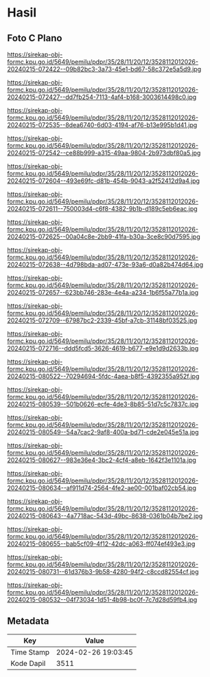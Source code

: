 # Hasil

## Foto C Plano

https://sirekap-obj-formc.kpu.go.id/5649/pemilu/pdpr/35/28/11/20/12/3528112012026-20240215-072422--09b82bc3-3a73-45e1-bd67-58c372e5a5d9.jpg

https://sirekap-obj-formc.kpu.go.id/5649/pemilu/pdpr/35/28/11/20/12/3528112012026-20240215-072427--dd7fb254-7113-4af4-b168-3003614498c0.jpg

https://sirekap-obj-formc.kpu.go.id/5649/pemilu/pdpr/35/28/11/20/12/3528112012026-20240215-072535--8dea6740-6d03-4194-af76-b13e995b1d41.jpg

https://sirekap-obj-formc.kpu.go.id/5649/pemilu/pdpr/35/28/11/20/12/3528112012026-20240215-072542--ce88b999-a315-49aa-9804-2b973dbf80a5.jpg

https://sirekap-obj-formc.kpu.go.id/5649/pemilu/pdpr/35/28/11/20/12/3528112012026-20240215-072604--493e69fc-d81b-454b-9043-a2f52412d9a4.jpg

https://sirekap-obj-formc.kpu.go.id/5649/pemilu/pdpr/35/28/11/20/12/3528112012026-20240215-072611--750003d4-c6f8-4382-9b1b-d189c5eb6eac.jpg

https://sirekap-obj-formc.kpu.go.id/5649/pemilu/pdpr/35/28/11/20/12/3528112012026-20240215-072625--00a04c8e-2bb9-41fa-b30a-3ce8c90d7595.jpg

https://sirekap-obj-formc.kpu.go.id/5649/pemilu/pdpr/35/28/11/20/12/3528112012026-20240215-072638--4d798bda-ad07-473e-93a6-d0a82b474d64.jpg

https://sirekap-obj-formc.kpu.go.id/5649/pemilu/pdpr/35/28/11/20/12/3528112012026-20240215-072657--623bb746-283e-4e4a-a234-1b6f55a77b1a.jpg

https://sirekap-obj-formc.kpu.go.id/5649/pemilu/pdpr/35/28/11/20/12/3528112012026-20240215-072709--67987bc2-2339-45bf-a7cb-31148bf03525.jpg

https://sirekap-obj-formc.kpu.go.id/5649/pemilu/pdpr/35/28/11/20/12/3528112012026-20240215-072716--ddd5fcd5-3626-4619-b677-e9e1d9d2633b.jpg

https://sirekap-obj-formc.kpu.go.id/5649/pemilu/pdpr/35/28/11/20/12/3528112012026-20240215-080522--70294694-5fdc-4aea-b8f5-4392355a952f.jpg

https://sirekap-obj-formc.kpu.go.id/5649/pemilu/pdpr/35/28/11/20/12/3528112012026-20240215-080539--501b0626-ecfe-4de3-8b85-51d7c5c7837c.jpg

https://sirekap-obj-formc.kpu.go.id/5649/pemilu/pdpr/35/28/11/20/12/3528112012026-20240215-080549--54a7cac2-9af8-400a-bd71-cde2e045e51a.jpg

https://sirekap-obj-formc.kpu.go.id/5649/pemilu/pdpr/35/28/11/20/12/3528112012026-20240215-080627--983e36e4-3bc2-4cf4-a8eb-1642f3e1101a.jpg

https://sirekap-obj-formc.kpu.go.id/5649/pemilu/pdpr/35/28/11/20/12/3528112012026-20240215-080634--af911d74-2564-4fe2-ae00-001baf02cb54.jpg

https://sirekap-obj-formc.kpu.go.id/5649/pemilu/pdpr/35/28/11/20/12/3528112012026-20240215-080643--4a7718ac-543d-49bc-8638-0361b04b7be2.jpg

https://sirekap-obj-formc.kpu.go.id/5649/pemilu/pdpr/35/28/11/20/12/3528112012026-20240215-080655--bab5cf09-4f12-42dc-a063-ff074ef493e3.jpg

https://sirekap-obj-formc.kpu.go.id/5649/pemilu/pdpr/35/28/11/20/12/3528112012026-20240215-080731--61d376b3-9b58-4280-94f2-c8ccd82554cf.jpg

https://sirekap-obj-formc.kpu.go.id/5649/pemilu/pdpr/35/28/11/20/12/3528112012026-20240215-080532--04f73034-1d51-4b98-bc0f-7c7d28d59fb4.jpg


## Metadata

| Key        | Value               |
| ---------- | ------------------- |
| Time Stamp | 2024-02-26 19:03:45 |
| Kode Dapil | 3511                |



